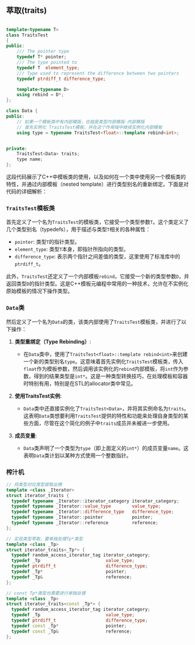 ## 萃取(traits)




```cpp

template<typename T>
class TraitsTest
{
public:
    /// The pointer type
    typedef T* pointer;
    /// The type pointed to
    typedef T  element_type;
    /// Type used to represent the difference between two pointers
    typedef ptrdiff_t difference_type;

    template<typename D>
    using rebind = D*;
};

class Data {
public:
    // 如果一个模板类中有内部模版，也就是类型内部模版-内部模版
    // 首先实例化 TraitsTest模板，并在这个作用域中继续实例化内部模板
    using type = typename TraitsTest<float>::template rebind<int>;


private:
    TraitsTest<Data> traits;
    type name;
};
```

这段代码展示了C++中模板类的使用，以及如何在一个类中使用另一个模板类的特性，并通过内部模板（nested template）进行类型别名的重新绑定。下面是对代码的详细解析：

### `TraitsTest`模板类

首先定义了一个名为`TraitsTest`的模板类，它接受一个类型参数`T`。这个类定义了几个类型别名（typedefs），用于描述与类型`T`相关的各种属性：

- `pointer`: 类型`T`的指针类型。
- `element_type`: 类型`T`本身，即指针所指向的类型。
- `difference_type`: 表示两个指针之间差值的类型，这里使用了标准库中的`ptrdiff_t`。

此外，`TraitsTest`还定义了一个内部模板`rebind`，它接受一个新的类型参数`D`，并返回类型`D`的指针类型。这是C++模板元编程中常用的一种技术，允许在不实例化原始模板的情况下操作类型。

### `Data`类

然后定义了一个名为`Data`的类，该类内部使用了`TraitsTest`模板类，并进行了以下操作：

1. **类型重绑定（Type Rebinding）**:
   - 在`Data`类中，使用了`TraitsTest<float>::template rebind<int>`来创建一个新的类型别名`type`。这意味着首先实例化`TraitsTest`模板类，传入`float`作为模板参数，然后调用该实例化的`rebind`内部模板，将`int`作为参数，得到的结果类型是`int*`。这是一种类型转换技巧，在处理模板和容器时特别有用，特别是在STL的allocator类中常见。

2. **使用TraitsTest实例**:
   - `Data`类中还直接实例化了`TraitsTest<Data>`，并将其实例命名为`traits`。这表明`Data`类想要利用`TraitsTest`提供的特性和功能来处理自身类型的某些方面，尽管在这个简化的例子中`traits`成员并未被进一步使用。

3. **成员变量**:
   - `Data`类声明了一个类型为`type`（即上面定义的`int*`）的成员变量`name`。这表明`Data`类计划以某种方式使用一个整数指针。



### 榨汁机

```cpp
// 将类型对应类型提取出俩
template <class _Iterator>
struct iterator_traits {
  typedef typename _Iterator::iterator_category iterator_category;
  typedef typename _Iterator::value_type        value_type;
  typedef typename _Iterator::difference_type   difference_type;
  typedef typename _Iterator::pointer           pointer;
  typedef typename _Iterator::reference         reference;
};

// 实现类型萃取，要单独处理Tp*类型
template <class _Tp>
struct iterator_traits<_Tp*> {
  typedef random_access_iterator_tag iterator_category;
  typedef _Tp                         value_type;
  typedef ptrdiff_t                   difference_type;
  typedef _Tp*                        pointer;
  typedef _Tp&                        reference;
};

// const Tp*类型也需要进行单独处理
template <class _Tp>
struct iterator_traits<const _Tp*> {
  typedef random_access_iterator_tag iterator_category;
  typedef _Tp                         value_type;
  typedef ptrdiff_t                   difference_type;
  typedef const _Tp*                  pointer;
  typedef const _Tp&                  reference;
};
```
